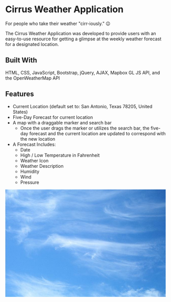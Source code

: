 # Cirrus Weather Application
[comment]: <> (# Working Site: [Cirrus Weather Application]&#40;&#41;)

For people who take their weather "cirr-iously." 😉

The Cirrus Weather Application was developed to provide users with an easy-to-use resource for getting a glimpse at the weekly weather forecast for a designated location.

## Built With
HTML, CSS, JavaScript, Bootstrap, jQuery, AJAX, Mapbox GL JS API, and the OpenWeatherMap API

## Features
* Current Location (default set to: San Antonio, Texas 78205, United States)
* Five-Day Forecast for current location
* A map with a draggable marker and search bar
  * Once the user drags the marker or utilizes the search bar, the five-day forecast and the current location are updated to correspond with the new location
* A Forecast Includes:
  - Date
  - High / Low Temperature in Fahrenheit 
  - Weather Icon
  - Weather Description
  - Humidity
  - Wind
  - Pressure

<p align="center">
    <img src="media/cirrus-clouds.jpg" alt="Cirrus Clouds">
</p>